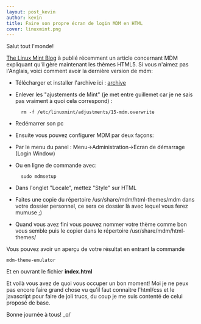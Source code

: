 ```yaml
---
layout: post_kevin
author: kevin
title: Faire son propre écran de login MDM en HTML
cover: linuxmint.png
---
```

Salut tout l'monde!

[The Linux Mint Blog](http://blog.linuxmint.com/?p=2327) à publié récemment un article concernant MDM expliquant qu'il gère maintenant les thèmes HTML5.  Si vous n'aimez pas l'Anglais, voici comment avoir la dernière version de mdm:
<!--break-->
- Télécharger et installer l'archive ici : [archive](http://build.linuxmint.com/automate/www/instances/linuxmint/ubuntu/pool/main/m/mdm/)

* Enlever les "ajustements de Mint" (je met entre guillemet car je ne sais pas vraiment à quoi cela correspond) :

		rm -f /etc/linuxmint/adjustments/15-mdm.overwrite 

* Redémarrer son pc
* Ensuite vous pouvez configurer MDM par deux façons:
* Par le menu du panel   :  Menu->Administration->Ecran de démarrage (Login Window)
* Ou en ligne de commande avec:

		sudo mdmsetup 

* Dans l'onglet "Locale", mettez "Style" sur HTML
* Faites une copie du répertoire /usr/share/mdm/html-themes/mdm dans votre dossier personnel, ce sera ce dossier là avec lequel vous ferez mumuse ;)
* Quand vous avez fini vous pouvez nommer votre thème comme bon vous semble puis le copier dans le répertoire /usr/share/mdm/html-themes/

Vous pouvez avoir un aperçu de votre résultat en entrant la commande

	mdm-theme-emulator 

Et en ouvrant le fichier __index.html__

Et voilà vous avez de quoi vous occuper un bon moment! Moi je ne peux pas encore faire  grand chose vu qu'il faut connaitre l'html/css et le javascript pour faire de joli trucs, du coup je me suis contenté de celui proposé de base.

Bonne journée à tous! _o/